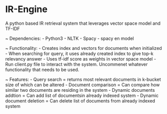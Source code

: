 # IR-Engine
A python based IR retrieval system that leverages vector space model and TF-IDF

~ Dependencies:
	- Python3
	- NLTK
	- Spacy
	- spacy en model

~ Functionality:
	- Creates index and vectors for documents when initialized
	- When searching for query, it uses already created index to give top-k relevancy answer 
	- Uses tf-idf score as weights in vector space model
	- Run client.py file to interact with the system. Uncommenet whatever functionality that needs to be used.

~ Features:
	- Query search = returns most relevant documents in k-bucket size of which can be altered
	- Document comparison = Can compare how similar two documents are residing in the system
	- Dynamic documents addtion = Can add list of documentsin already indexed system
	- Dynamic document deletion = Can delete list of documents from already indexed system